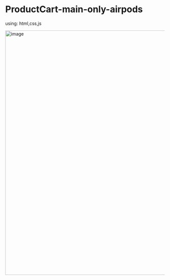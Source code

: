 # ProductCart-main-only-airpods
using: html,css,js

<img width="1600" height="771" alt="image" src="https://github.com/user-attachments/assets/c55a31e0-a7f8-4b4f-b3e9-0f6f433d81de" />
